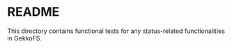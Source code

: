 # README

This directory contains functional tests for any status-related
functionalities in GekkoFS.
